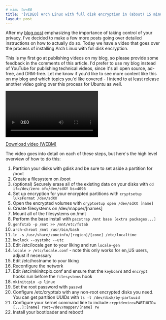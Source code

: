 ```yaml
---
# vim: tw=80
title: '[VIDEO] Arch Linux with full disk encryption in (about) 15 minutes'
layout: post
---
```


After my [blog post](/2016/06/29/Privacy-as-a-hobby.html) emphasizing the
importance of taking control of your privacy, I've decided to make a few more
posts going over detailed instructions on how to actually do so. Today we have a
video that goes over the process of installing Arch Linux with full disk
encryption.

This is my first go at publishing videos on my blog, so please provide some
feedback in the comments of this article. I'd prefer to use my blog instead of
YouTube for publishing technical videos, since it's all open source, ad-free,
and DRM-free. Let me know if you'd like to see more content like this on my
blog and which topics you'd like covered - I intend to at least release another
video going over this process for Ubuntu as well.

<video class="video-js vjs-16-9" data-setup="{}" controls>
  <source src="https://sr.ht/archlinux.webm" type="video/webm">
  <p>Your browser does not support HTML5 video.</p>
</video>

<a class="pull-right" href="https://sr.ht/archlinux.webm">Download video (WEBM)</a>

<div class="clearfix"></div>

The video goes into detail on each of these steps, but here's the high level
overview of how to do this:

1. Partition your disks with gdisk and be sure to set aside a partition for
   /boot
1. Create a filesystem on /boot
1. (optional) Securely erase all of the existing data on your disks with `dd
   if=/dev/zero of=/dev/sdXY bs=4096`
1. Set up encryption for your encrypted partitions with `cryptsetup luksFormat
   /dev/sdXX`
1. Open the encrypted volumes with `cryptsetup open /dev/sdXX [name]`
1. Create filesystems on /dev/mapper/[names]
1. Mount all of the filesystems on /mnt
1. Perform the base install with `pacstrap /mnt base [extra packages...]`
1. `genfstab -p /mnt >> /mnt/etc/fstab`
1. `arch-chroot /mnt /usr/bin/bash`
1. `ln -s /usr/share/zoneinfo/[region]/[zone] /etc/localtime`
1. `hwclock --systohc --utc`
1. Edit /etc/locale.gen to your liking and run `locale-gen`
1. `locale > /etc/locale.conf` - note this only works for en_US users, adjust if
   necessary
1. Edit /etc/hostname to your liking
1. Reconfigure the network
1. Edit /etc/mkinitcpio.conf and ensure that the `keyboard` and `encrypt` hooks
   run before the `filesystems` hook
1. `mkinitcpio -p linux`
1. Set the root password with `passwd`
1. Configure /etc/crypttab with any non-root encrypted disks you need. You can
   get partition UUIDs with `ls -l /dev/disk/by-partuuid`
1. Configure your kernel command line to include
   `cryptdevice=PARTUUID=[...]:[name] root=/dev/mapper/[name] rw`
1. Install your bootloader and reboot!
